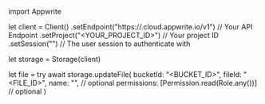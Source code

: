 import Appwrite

let client = Client()
    .setEndpoint("https://<REGION>.cloud.appwrite.io/v1") // Your API Endpoint
    .setProject("<YOUR_PROJECT_ID>") // Your project ID
    .setSession("") // The user session to authenticate with

let storage = Storage(client)

let file = try await storage.updateFile(
    bucketId: "<BUCKET_ID>",
    fileId: "<FILE_ID>",
    name: "<NAME>", // optional
    permissions: [Permission.read(Role.any())] // optional
)


